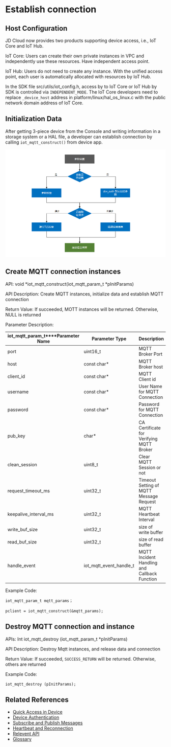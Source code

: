 # Establish connection

## Host Configuration

JD Cloud now provides two products supporting device access, i.e., IoT Core and IoT Hub.

IoT Core: Users can create their own private instances in VPC and independently use these resources. Have independent access point.

IoT Hub: Users do not need to create any instance. With the unified access point, each user is automatically allocated with resources by IoT Hub.

In the SDK file src/utils/iot_config.h, access by to IoT Core or IoT Hub by SDK is controlled via `INDEPENDENT_MODE`. The IoT Core developers need to replace `_device_host` address in platform/linux/hal_os_linux.c with the public network domain address of IoT Core.



## Initialization Data

After getting 3-piece device from the Console and writing information in a storage system or a HAL file, a developer can establish connection by calling `iot_mqtt_construct()` from device app.

 ![设备连接](../../../../image/IoT/IoT-DeviceSDK/Connection1.png)

## Create MQTT connection instances

API: void *iot_mqtt_construct(iot_mqtt_param_t *pInitParams) 

API Description: Create MQTT instances, initialize data and establish MQTT connection

Return Value: If succeeded, MOTT instances will be returned. Otherwise, NULL is returned

Parameter Description:


| **iot_mqtt_param_t****Parameter Name** | **Parameter Type**            | **Description**             |
| ------------------------------ | ----------------------| -------------------- |
| port                           | uint16_t              | MQTT Broker Port      |
| host                           | const char*            | MQTT Broker host     |
| client_id                      | const char*           | MQTT Client id       |
| username                       | const char*           | User Name for MQTT Connection    |
| password                       | const char*           | Password for MQTT Connection     |
| pub_key                        | char*                 | CA Certificate for Verifying MQTT Broker    |
| clean_session                  | uint8_t               | Clear MQTT Session or not     |
| request_timeout_ms             | uint32_t              | Timeout Setting of MQTT Message Request      |
| keepalive_interval_ms          | uint32_t              | MQTT Heartbeat Interval |
| write_buf_size                 | uint32_t              | size of write buffer |
| read_buf_size                  | uint32_t              | size of read buffer  |
| handle_event                  | iot_mqtt_event_handle_t | MQTT Incident Handling and Callback Function   |

Example Code:

```
iot_mqtt_param_t mqtt_params；

pclient = iot_mqtt_construct(&mqtt_params);
```



## Destroy MQTT connection and instance

APIs: Int iot_mqtt_destroy (iot_mqtt_param_t *pInitParams)

API Description: Destroy Mqtt instances, and release data and connection

Return Value: If succeeded, `SUCCESS_RETURN` will be returned. Otherwise, others are returned


 Example Code:

```
iot_mqtt_destroy (pInitParams);
```

## Related References

- [Quick Access in Device](../Developer-Guide-Device/DeviceEasyLink.md)
- [Device Authentication](../Developer-Guide-Device/AuthenticateDevices.md)
- [Subscribe and Publish Messages](../Developer-Guide-Device/SubPub.md)
- [Heartbeat and Reconnection](../Developer-Guide-Device/HeartBeat-Reconnection.md)
- [Relevent API](../Developer-Guide-Device/API.md)
- [Glossary](../Developer-Guide-Device/Glossary.md)
